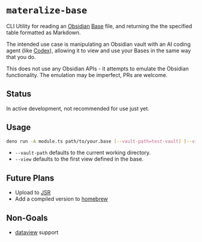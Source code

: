 # `materalize-base`

CLI Utility for reading an [Obsidian](https://help.obsidian.md)
[Base](https://help.obsidian.md/bases) file, and returning the the specified
table formatted as Markdown.

The intended use case is manipulating an Obsidian vault with an AI coding agent
(like [Codex](https://developers.openai.com/codex/cli/)), allowing it to view
and use your Bases in the same way that you do.

This does not use any Obsidian APIs - it attempts to emulate the Obsidian
functionality. The emulation may be imperfect, PRs are welcome.

## Status

In active development, not recommended for use just yet.

## Usage

```sh
deno run -A module.ts path/to/your.base [--vault-path=test-vault] [--view=your_view]
```

- `--vault-path` defaults to the current working directory.
- `--view` defaults to the first view defined in the base.

## Future Plans

- Upload to [JSR](https://jsr.io)
- Add a compiled version to [homebrew](https://brew.sh)

## Non-Goals

- [dataview](https://blacksmithgu.github.io/obsidian-dataview/) support
